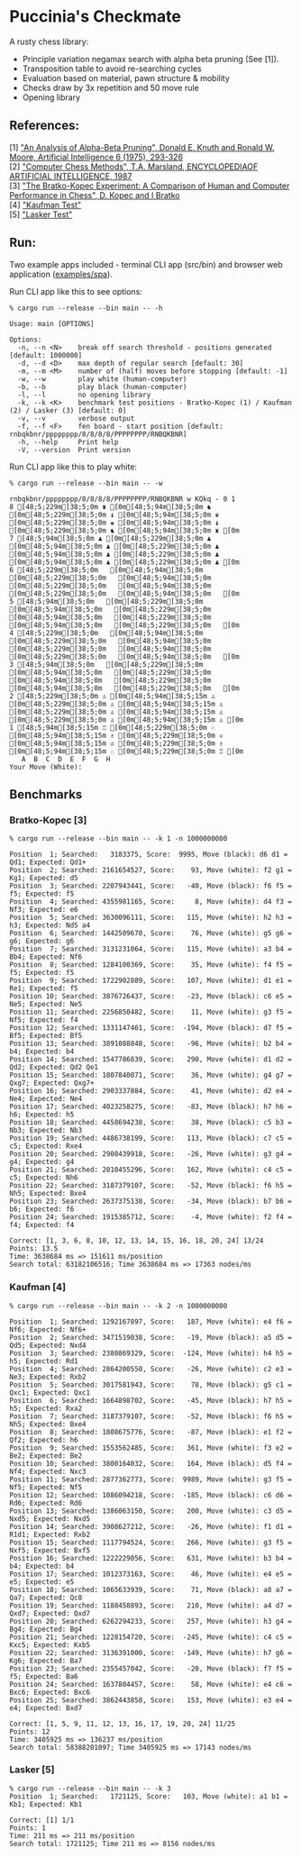 # Puccinia's Checkmate

A rusty chess library:
* Principle variation negamax search with alpha beta pruning (See [1]).
* Transposition table to avoid re-searching cycles
* Evaluation based on material, pawn structure & mobility
* Checks draw by 3x repetition and 50 move rule
* Opening library

## References:

[1] ["An Analysis of Alpha-Beta Pruning", Donald E. Knuth and Ronald W. Moore, Artificial Intelligence 6 (1975), 293-326](http://www-public.telecom-sudparis.eu/~gibson/Teaching/Teaching-ReadingMaterial/KnuthMoore75.pdf) <br/>
[2] ["Computer Chess Methods", T.A. Marsland, ENCYCLOPEDIAOF ARTIFICIAL INTELLIGENCE, 1987](https://www.researchgate.net/publication/2404258_Computer_Chess_Methods) <br/>
[3] ["The Bratko-Kopec Experiment: A Comparison of Human and Computer Performance in Chess", D. Kopec and I Bratko](http://spider.sci.brooklyn.cuny.edu/~kopec) <br/>
[4] ["Kaufman Test"](https://www.chessprogramming.org/Kaufman_Test)<br/>
[5] ["Lasker Test"](https://www.chessprogramming.org/Lasker-Reichhelm_Position) <br/>

## Run:

Two example apps included - terminal CLI app (src/bin) and browser web application ([examples/spa](https://github.com/jesper-olsen/puccinia_s_checkmate/tree/main/examples/spa)).

Run CLI app like this to see options: 

```
% cargo run --release --bin main -- -h

Usage: main [OPTIONS]

Options:
  -n, --n <N>    break off search threshold - positions generated [default: 1000000]
  -d, --d <D>    max depth of regular search [default: 30]
  -m, --m <M>    number of (half) moves before stopping [default: -1]
  -w, --w        play white (human-computer)
  -b, --b        play black (human-computer)
  -l, --l        no opening library
  -k, --k <K>    benchmark test positions - Bratko-Kopec (1) / Kaufman (2) / Lasker (3) [default: 0]
  -v, --v        verbose output
  -f, --f <F>    fen board - start position [default: rnbqkbnr/pppppppp/8/8/8/8/PPPPPPPP/RNBQKBNR]
  -h, --help     Print help
  -V, --version  Print version

```

Run CLI app like this to play white:
```
% cargo run --release --bin main -- -w 

rnbqkbnr/pppppppp/8/8/8/8/PPPPPPPP/RNBQKBNR w KQkq - 0 1
8 [48;5;229m[38;5;0m ♜ [0m[48;5;94m[38;5;0m ♞ [0m[48;5;229m[38;5;0m ♝ [0m[48;5;94m[38;5;0m ♛ [0m[48;5;229m[38;5;0m ♚ [0m[48;5;94m[38;5;0m ♝ [0m[48;5;229m[38;5;0m ♞ [0m[48;5;94m[38;5;0m ♜ [0m
7 [48;5;94m[38;5;0m ♟ [0m[48;5;229m[38;5;0m ♟ [0m[48;5;94m[38;5;0m ♟ [0m[48;5;229m[38;5;0m ♟ [0m[48;5;94m[38;5;0m ♟ [0m[48;5;229m[38;5;0m ♟ [0m[48;5;94m[38;5;0m ♟ [0m[48;5;229m[38;5;0m ♟ [0m
6 [48;5;229m[38;5;0m   [0m[48;5;94m[38;5;0m   [0m[48;5;229m[38;5;0m   [0m[48;5;94m[38;5;0m   [0m[48;5;229m[38;5;0m   [0m[48;5;94m[38;5;0m   [0m[48;5;229m[38;5;0m   [0m[48;5;94m[38;5;0m   [0m
5 [48;5;94m[38;5;0m   [0m[48;5;229m[38;5;0m   [0m[48;5;94m[38;5;0m   [0m[48;5;229m[38;5;0m   [0m[48;5;94m[38;5;0m   [0m[48;5;229m[38;5;0m   [0m[48;5;94m[38;5;0m   [0m[48;5;229m[38;5;0m   [0m
4 [48;5;229m[38;5;0m   [0m[48;5;94m[38;5;0m   [0m[48;5;229m[38;5;0m   [0m[48;5;94m[38;5;0m   [0m[48;5;229m[38;5;0m   [0m[48;5;94m[38;5;0m   [0m[48;5;229m[38;5;0m   [0m[48;5;94m[38;5;0m   [0m
3 [48;5;94m[38;5;0m   [0m[48;5;229m[38;5;0m   [0m[48;5;94m[38;5;0m   [0m[48;5;229m[38;5;0m   [0m[48;5;94m[38;5;0m   [0m[48;5;229m[38;5;0m   [0m[48;5;94m[38;5;0m   [0m[48;5;229m[38;5;0m   [0m
2 [48;5;229m[38;5;0m ♙ [0m[48;5;94m[38;5;15m ♙ [0m[48;5;229m[38;5;0m ♙ [0m[48;5;94m[38;5;15m ♙ [0m[48;5;229m[38;5;0m ♙ [0m[48;5;94m[38;5;15m ♙ [0m[48;5;229m[38;5;0m ♙ [0m[48;5;94m[38;5;15m ♙ [0m
1 [48;5;94m[38;5;15m ♖ [0m[48;5;229m[38;5;0m ♘ [0m[48;5;94m[38;5;15m ♗ [0m[48;5;229m[38;5;0m ♕ [0m[48;5;94m[38;5;15m ♔ [0m[48;5;229m[38;5;0m ♗ [0m[48;5;94m[38;5;15m ♘ [0m[48;5;229m[38;5;0m ♖ [0m
   A  B  C  D  E  F  G  H
Your Move (White):
```




## Benchmarks

### Bratko-Kopec [3]

```
% cargo run --release --bin main -- -k 1 -n 1000000000

Position  1; Searched:   3183375, Score:  9995, Move (black): d6 d1 =  Qd1; Expected: Qd1+
Position  2; Searched: 2161654527, Score:    93, Move (white): f2 g1 =  Kg1; Expected: d5
Position  3; Searched: 2207943441, Score:   -40, Move (black): f6 f5 =   f5; Expected: f5
Position  4; Searched: 4355981165, Score:     8, Move (white): d4 f3 =  Nf3; Expected: e6
Position  5; Searched: 3630096111, Score:   115, Move (white): h2 h3 =   h3; Expected: Nd5 a4
Position  6; Searched: 1442509670, Score:    76, Move (white): g5 g6 =   g6; Expected: g6
Position  7; Searched: 3131231064, Score:   115, Move (white): a3 b4 =  Bb4; Expected: Nf6
Position  8; Searched: 1284100369, Score:    35, Move (white): f4 f5 =   f5; Expected: f5
Position  9; Searched: 1722902889, Score:   107, Move (white): d1 e1 =  Re1; Expected: f5
Position 10; Searched: 3876726437, Score:   -23, Move (black): c6 e5 =  Ne5; Expected: Ne5
Position 11; Searched: 2256850482, Score:    11, Move (white): g3 f5 =  Nf5; Expected: f4
Position 12; Searched: 1331147461, Score:  -194, Move (black): d7 f5 =  Bf5; Expected: Bf5
Position 13; Searched: 3891088848, Score:   -96, Move (white): b2 b4 =   b4; Expected: b4
Position 14; Searched: 1547786839, Score:   290, Move (white): d1 d2 =  Qd2; Expected: Qd2 Qe1
Position 15; Searched: 1807840071, Score:    36, Move (white): g4 g7 = Qxg7; Expected: Qxg7+
Position 16; Searched: 2903337884, Score:    41, Move (white): d2 e4 =  Ne4; Expected: Ne4
Position 17; Searched: 4023258275, Score:   -83, Move (black): h7 h6 =   h6; Expected: h5
Position 18; Searched: 4458694238, Score:    38, Move (black): c5 b3 =  Nb3; Expected: Nb3
Position 19; Searched: 4486738199, Score:   113, Move (black): c7 c5 =   c5; Expected: Rxe4
Position 20; Searched: 2908439918, Score:   -26, Move (white): g3 g4 =   g4; Expected: g4
Position 21; Searched: 2010455296, Score:   162, Move (white): c4 c5 =   c5; Expected: Nh6
Position 22; Searched: 3187379107, Score:   -52, Move (black): f6 h5 =  Nh5; Expected: Bxe4
Position 23; Searched: 2637375138, Score:   -34, Move (black): b7 b6 =   b6; Expected: f6
Position 24; Searched: 1915385712, Score:    -4, Move (white): f2 f4 =   f4; Expected: f4

Correct: [1, 3, 6, 8, 10, 12, 13, 14, 15, 16, 18, 20, 24] 13/24
Points: 13.5
Time: 3638684 ms => 151611 ms/position
Search total: 63182106516; Time 3638684 ms => 17363 nodes/ms
```

### Kaufman [4]

```
% cargo run --release --bin main -- -k 2 -n 1000000000

Position  1; Searched: 1292167897, Score:   187, Move (white): e4 f6 =  Nf6; Expected: Nf6+
Position  2; Searched: 3471519038, Score:   -19, Move (black): a5 d5 =  Qd5; Expected: Nxd4
Position  3; Searched: 2380869329, Score:  -124, Move (white): h4 h5 =   h5; Expected: Rd1
Position  4; Searched: 2864200550, Score:   -26, Move (white): c2 e3 =  Ne3; Expected: Rxb2
Position  5; Searched: 3017581943, Score:    78, Move (black): g5 c1 = Qxc1; Expected: Qxc1
Position  6; Searched: 1664898702, Score:   -45, Move (black): h7 h5 =   h5; Expected: Rxa2
Position  7; Searched: 3187379107, Score:   -52, Move (black): f6 h5 =  Nh5; Expected: Bxe4
Position  8; Searched: 1808675776, Score:   -87, Move (black): e1 f2 =  Qf2; Expected: h6
Position  9; Searched: 1553562485, Score:   361, Move (white): f3 e2 =  Be2; Expected: Be2
Position 10; Searched: 3800164032, Score:   164, Move (black): d5 f4 =  Nf4; Expected: Nxc3
Position 11; Searched: 2877362773, Score:  9989, Move (white): g3 f5 =  Nf5; Expected: Nf5
Position 12; Searched: 1086094218, Score:  -185, Move (black): c6 d6 =  Rd6; Expected: Rd6
Position 13; Searched: 1386063150, Score:   200, Move (white): c3 d5 = Nxd5; Expected: Nxd5
Position 14; Searched: 3908627212, Score:   -26, Move (white): f1 d1 = R1d1; Expected: Rxb2
Position 15; Searched: 1117794524, Score:   266, Move (white): g3 f5 = Nxf5; Expected: Bxf5
Position 16; Searched: 1222229056, Score:   631, Move (white): b3 b4 =   b4; Expected: b4
Position 17; Searched: 1012373163, Score:    46, Move (white): e4 e5 =   e5; Expected: e5
Position 18; Searched: 1065633939, Score:    71, Move (black): a8 a7 =  Qa7; Expected: Qc8
Position 19; Searched: 1188458893, Score:   210, Move (white): a4 d7 = Qxd7; Expected: Qxd7
Position 20; Searched: 6262294233, Score:   257, Move (white): h3 g4 =  Bg4; Expected: Bg4
Position 21; Searched: 1228154720, Score:  -245, Move (white): c4 c5 = Kxc5; Expected: Kxb5
Position 22; Searched: 3136391000, Score:  -149, Move (white): h7 g6 =  Kg6; Expected: Ba7
Position 23; Searched: 2355457042, Score:   -20, Move (black): f7 f5 =   f5; Expected: Ba6
Position 24; Searched: 1637804457, Score:    58, Move (white): e4 c6 = Bxc6; Expected: Bxc6
Position 25; Searched: 3862443858, Score:   153, Move (white): e3 e4 =   e4; Expected: Bxd7

Correct: [1, 5, 9, 11, 12, 13, 16, 17, 19, 20, 24] 11/25
Points: 12
Time: 3405925 ms => 136237 ms/position
Search total: 58388201097; Time 3405925 ms => 17143 nodes/ms
```

### Lasker [5]

```
% cargo run --release --bin main -- -k 3
Position  1; Searched:   1721125, Score:   103, Move (white): a1 b1 =  Kb1; Expected: Kb1

Correct: [1] 1/1
Points: 1
Time: 211 ms => 211 ms/position
Search total: 1721125; Time 211 ms => 8156 nodes/ms
```
